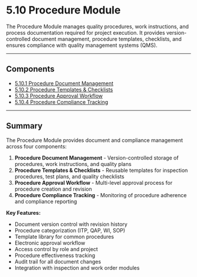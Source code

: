 # 5.10 Procedure Module

The Procedure Module manages quality procedures, work instructions, and process documentation required for project execution. It provides version-controlled document management, procedure templates, checklists, and ensures compliance with quality management systems (QMS).

---

## Components

- [5.10.1 Procedure Document Management](5.10-Procedure-Module/5.10.1-Procedure-Document.md)
- [5.10.2 Procedure Templates & Checklists](5.10-Procedure-Module/5.10.2-Templates-Checklists.md)
- [5.10.3 Procedure Approval Workflow](5.10-Procedure-Module/5.10.3-Approval-Workflow.md)
- [5.10.4 Procedure Compliance Tracking](5.10-Procedure-Module/5.10.4-Compliance-Tracking.md)

---

## Summary

The Procedure Module provides document and compliance management across four components:

1. **Procedure Document Management** - Version-controlled storage of procedures, work instructions, and quality plans
2. **Procedure Templates & Checklists** - Reusable templates for inspection procedures, test plans, and quality checklists
3. **Procedure Approval Workflow** - Multi-level approval process for procedure creation and revision
4. **Procedure Compliance Tracking** - Monitoring of procedure adherence and compliance reporting

**Key Features:**
- Document version control with revision history
- Procedure categorization (ITP, QAP, WI, SOP)
- Template library for common procedures
- Electronic approval workflow
- Access control by role and project
- Procedure effectiveness tracking
- Audit trail for all document changes
- Integration with inspection and work order modules
